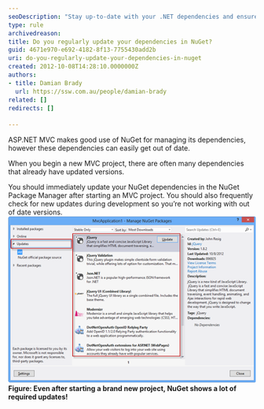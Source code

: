 ```yaml
---
seoDescription: "Stay up-to-date with your .NET dependencies and ensure a secure and efficient development experience by regularly updating NuGet packages."
type: rule
archivedreason: 
title: Do you regularly update your dependencies in NuGet?
guid: 4671e970-e692-4182-8f13-7755430add2b
uri: do-you-regularly-update-your-dependencies-in-nuget
created: 2012-10-08T14:28:10.0000000Z
authors:
- title: Damian Brady
  url: https://ssw.com.au/people/damian-brady
related: []
redirects: []

---
```


ASP.NET MVC makes good use of NuGet for managing its dependencies, however these dependencies can easily get out of date.

<!--endintro-->

When you begin a new MVC project, there are often many dependencies that already have updated versions.

You should immediately update your NuGet dependencies in the NuGet Package Manager after starting an MVC project. You should also frequently check for new updates during development so you’re not working with out of date versions.
![NuGet updates screen](nuget-updates.png)**Figure: Even after starting a brand new project, NuGet shows a lot of required updates!**
